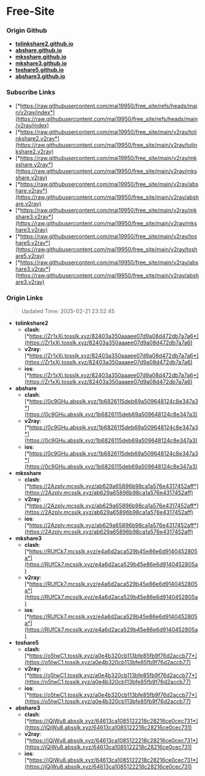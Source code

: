 # Free-Site

### Origin Github

- [**tolinkshare2.github.io**](https://github.com/tolinkshare2/tolinkshare2.github.io)
- [**abshare.github.io**](https://github.com/abshare/abshare.github.io)
- [**mksshare.github.io**](https://github.com/mksshare/mksshare.github.io)
- [**mkshare3.github.io**](https://github.com/mkshare3/mkshare3.github.io)
- [**toshare5.github.io**](https://github.com/toshare5/toshare5.github.io)
- [**abshare3.github.io**](https://github.com/abshare3/abshare3.github.io)

### Subscribe Links

- [*https://raw.githubusercontent.com/mai19950/free_site/refs/heads/main/v2ray/index*](https://raw.githubusercontent.com/mai19950/free_site/refs/heads/main/v2ray/index)
- [*https://raw.githubusercontent.com/mai19950/free_site/main/v2ray/tolinkshare2.v2ray*](https://raw.githubusercontent.com/mai19950/free_site/main/v2ray/tolinkshare2.v2ray)
- [*https://raw.githubusercontent.com/mai19950/free_site/main/v2ray/mksshare.v2ray*](https://raw.githubusercontent.com/mai19950/free_site/main/v2ray/mksshare.v2ray)
- [*https://raw.githubusercontent.com/mai19950/free_site/main/v2ray/abshare.v2ray*](https://raw.githubusercontent.com/mai19950/free_site/main/v2ray/abshare.v2ray)
- [*https://raw.githubusercontent.com/mai19950/free_site/main/v2ray/mkshare3.v2ray*](https://raw.githubusercontent.com/mai19950/free_site/main/v2ray/mkshare3.v2ray)
- [*https://raw.githubusercontent.com/mai19950/free_site/main/v2ray/toshare5.v2ray*](https://raw.githubusercontent.com/mai19950/free_site/main/v2ray/toshare5.v2ray)
- [*https://raw.githubusercontent.com/mai19950/free_site/main/v2ray/abshare3.v2ray*](https://raw.githubusercontent.com/mai19950/free_site/main/v2ray/abshare3.v2ray)

### Origin Links

> Updated Time: 2025-02-21 23:52:45

- **tolinkshare2**
  - **clash**: [*https://Zr1xXi.tosslk.xyz/82403a350aaaee07d9a08d472db7a7a6*](https://Zr1xXi.tosslk.xyz/82403a350aaaee07d9a08d472db7a7a6)
  - **v2ray**: [*https://Zr1xXi.tosslk.xyz/82403a350aaaee07d9a08d472db7a7a6*](https://Zr1xXi.tosslk.xyz/82403a350aaaee07d9a08d472db7a7a6)
  - **ios**: [*https://Zr1xXi.tosslk.xyz/82403a350aaaee07d9a08d472db7a7a6*](https://Zr1xXi.tosslk.xyz/82403a350aaaee07d9a08d472db7a7a6)
- **abshare**
  - **clash**: [*https://0c9GHu.absslk.xyz/1b6826115deb69a509648124c8e347a3*](https://0c9GHu.absslk.xyz/1b6826115deb69a509648124c8e347a3)
  - **v2ray**: [*https://0c9GHu.absslk.xyz/1b6826115deb69a509648124c8e347a3*](https://0c9GHu.absslk.xyz/1b6826115deb69a509648124c8e347a3)
  - **ios**: [*https://0c9GHu.absslk.xyz/1b6826115deb69a509648124c8e347a3*](https://0c9GHu.absslk.xyz/1b6826115deb69a509648124c8e347a3)
- **mksshare**
  - **clash**: [*https://2Azplv.mcsslk.xyz/ab629a65896b98ca1a576e4317452aff*](https://2Azplv.mcsslk.xyz/ab629a65896b98ca1a576e4317452aff)
  - **v2ray**: [*https://2Azplv.mcsslk.xyz/ab629a65896b98ca1a576e4317452aff*](https://2Azplv.mcsslk.xyz/ab629a65896b98ca1a576e4317452aff)
  - **ios**: [*https://2Azplv.mcsslk.xyz/ab629a65896b98ca1a576e4317452aff*](https://2Azplv.mcsslk.xyz/ab629a65896b98ca1a576e4317452aff)
- **mkshare3**
  - **clash**: [*https://RUfCk7.mcsslk.xyz/e4a6d2aca529b45e86e6d9140452805a*](https://RUfCk7.mcsslk.xyz/e4a6d2aca529b45e86e6d9140452805a)
  - **v2ray**: [*https://RUfCk7.mcsslk.xyz/e4a6d2aca529b45e86e6d9140452805a*](https://RUfCk7.mcsslk.xyz/e4a6d2aca529b45e86e6d9140452805a)
  - **ios**: [*https://RUfCk7.mcsslk.xyz/e4a6d2aca529b45e86e6d9140452805a*](https://RUfCk7.mcsslk.xyz/e4a6d2aca529b45e86e6d9140452805a)
- **toshare5**
  - **clash**: [*https://o5twC1.tosslk.xyz/a0e4b320cb113bfe85fb9f76d2accb77*](https://o5twC1.tosslk.xyz/a0e4b320cb113bfe85fb9f76d2accb77)
  - **v2ray**: [*https://o5twC1.tosslk.xyz/a0e4b320cb113bfe85fb9f76d2accb77*](https://o5twC1.tosslk.xyz/a0e4b320cb113bfe85fb9f76d2accb77)
  - **ios**: [*https://o5twC1.tosslk.xyz/a0e4b320cb113bfe85fb9f76d2accb77*](https://o5twC1.tosslk.xyz/a0e4b320cb113bfe85fb9f76d2accb77)
- **abshare3**
  - **clash**: [*https://jQjWu8.absslk.xyz/64613ca1085122218c28216ce0cec731*](https://jQjWu8.absslk.xyz/64613ca1085122218c28216ce0cec731)
  - **v2ray**: [*https://jQjWu8.absslk.xyz/64613ca1085122218c28216ce0cec731*](https://jQjWu8.absslk.xyz/64613ca1085122218c28216ce0cec731)
  - **ios**: [*https://jQjWu8.absslk.xyz/64613ca1085122218c28216ce0cec731*](https://jQjWu8.absslk.xyz/64613ca1085122218c28216ce0cec731)
